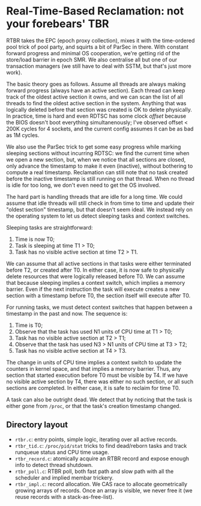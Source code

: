 Real-Time-Based Reclamation: not your forebears' TBR
====================================================

RTBR takes the EPC (epoch proxy collection), mixes it with the
time-ordered pool trick of pool party, and squirts a bit of ParSec in
there.  With constant forward progress and minimal OS cooperation,
we're getting rid of the store/load barrier in epoch SMR.  We also
centralise all but one of our transaction managers (we still have to
deal with SSTM, but that's just more work).

The basic theory goes as follows.  Assume all threads are always
making forward progress (always have an active section).  Each thread
can keep track of the oldest active section it owns, and we can scan
the list of all threads to find the oldest active section in the
system.  Anything that was logically deleted before that section was
created is OK to delete physically.  In practice, time is hard and
even RDTSC has some clock *offset* because the BIOS doesn't boot
everything simultanenously; I've observed offset < 200K cycles for 4
sockets, and the current config assumes it can be as bad as 1M cycles.

We also use the ParSec trick to get some easy progress while marking
sleeping sections without incurring RDTSC: we find the current time
when we open a new section, but, when we notice that all sections are
closed, only advance the timestamp to make it even (inactive), without
bothering to compute a real timestamp.  Reclamation can still note
that no task created before the inactive timestamp is still running on
that thread.  When no thread is idle for too long, we don't even need
to get the OS involved.

The hard part is handling threads that are idle for a long time.  We
could assume that idle threads will still check in from time to time
and update their "oldest section" timestamp, but that doesn't seem
ideal.  We instead rely on the operating system to let us detect
sleeping tasks and context switches.

Sleeping tasks are straightforward:

1. Time is now T0;
2. Task is sleeping at time T1 > T0;
3. Task has no visible active section at time T2 > T1.

We can assume that all active sections in that tasks were either
terminated before T2, or created after T0.  In either case, it is now
safe to physically delete resources that were logically released
before T0.  We can assume that because sleeping implies a context
switch, which implies a memory barrier.  Even if the next instruction
the task will execute creates a new section with a timestamp before
T0, the section itself will execute after T0.

For running tasks, we must detect context switches that happen between
a timestamp in the past and now.  The sequence is:

1. Time is T0;
2. Observe that the task has used N1 units of CPU time at T1 > T0;
3. Task has no visible active section at T2 > T1;
3. Observe that the task has used N3 > N1 units of CPU time at T3 > T2;
4. Task has no visible active section at T4 > T3.

The change in units of CPU time implies a context switch to update the
counters in kernel space, and that implies a memory barrier.  Thus,
any section that started execution before T0 must be visible by T4.
If we have no visible active section by T4, there was either no such
section, or all such sections are completed.  In either case, it is
safe to reclaim for time T0.

A task can also be outright dead.  We detect that by noticing that the
task is either gone from `/proc`, or that the task's creation
timestamp changed.

Directory layout
----------------

* `rtbr.c`: entry points, simple logic, iterating over all active
  records.
* `rtbr_tid.c`: `/proc/pid/stat` tricks to find dead/reborn tasks and
  track runqueue status and CPU time usage.
* `rtbr_record.c`: atomically acquire an RTBR record and expose enough
  info to detect thread shutdown.
* `rtbr_poll.c`: RTBR poll, both fast path and slow path with all the
  scheduler and implied membar trickery.
* `rtbr_impl.c`: record allocation.  We CAS race to allocate
  geometrically growing arrays of records.  Once an array is visible,
  we never free it (we reuse records with a stack-as-free-list).
